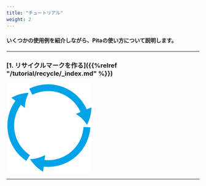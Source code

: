 ```yaml
---
title: "チュートリアル"
weight: 2
---
```


#### いくつかの使用例を紹介しながら、Pitaの使い方について説明します。

---
### [1. リサイクルマークを作る]({{%relref "/tutorial/recycle/_index.md" %}})

![リサイクルマーク](https://github.com/agehama/Pita/raw/master/docs/pita_doc/images/recycle.png?classes=shadow)

---
